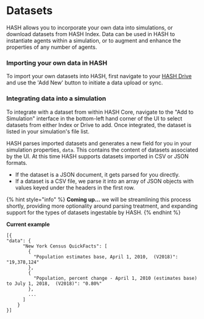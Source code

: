 # Datasets

HASH allows you to incorporate your own data into simulations, or download datasets from HASH Index. Data can be used in HASH to instantiate agents within a simulation, or to augment and enhance the properties of any number of agents.

### Importing your own data in HASH

To import your own datasets into HASH, first navigate to your [HASH Drive](https://hash.ai/drive) and use the 'Add New' button to initiate a data upload or sync.

### Integrating data into a simulation

To integrate with a dataset from within HASH Core, navigate to the "Add to Simulation" interface in the bottom-left hand corner of the UI to select datasets from either Index or Drive to add. Once integrated, the dataset is listed in your simulation's file list.

HASH parses imported datasets and generates a new field for you in your simulation properties, `data`. This contains the content of datasets associated by the UI. At this time HASH supports datasets imported in CSV or JSON formats.

* If the dataset is a JSON document, it gets parsed for you directly.
* If a dataset is a CSV file, we parse it into an array of JSON objects with values keyed under the headers in the first row.

{% hint style="info" %}
**Coming up...** we will be streamlining this process shortly, providing more optionality around parsing treatment, and expanding support for the types of datasets ingestable by HASH.
{% endhint %}

**Current example**

```text
[{
"data": {
      "New York Census QuickFacts": [
        {
          "Population estimates base, April 1, 2010,  (V2018)": "19,378,124"
        },
        {
          "Population, percent change - April 1, 2010 (estimates base) to July 1, 2018,  (V2018)": "0.80%"
        },
        ...
      ]
    }
}]
```

